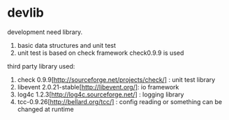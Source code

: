 devlib
======

development need library.

  1. basic data structures and unit test
  2. unit test is based on check framework check0.9.9 is used

third party library used:

  1. check 0.9.9[http://sourceforge.net/projects/check/] : unit test library
  2. libevent 2.0.21-stable[http://libevent.org/]: io framework
  3. log4c 1.2.3[http://log4c.sourceforge.net/] : logging library
  4. tcc-0.9.26[http://bellard.org/tcc/] : config reading or something can be changed at runtime

